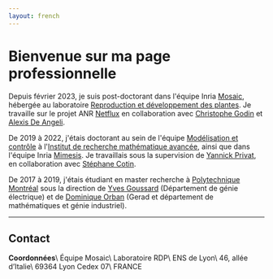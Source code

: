 ```yaml
---
layout: french
---
```


# Bienvenue sur ma page professionnelle

Depuis février 2023, je suis post-doctorant dans l'équipe Inria
[Mosaic][mosaic], hébergée au laboratoire
[Reproduction et développement des plantes][rdp].
Je travaille sur le projet ANR [Netflux][netflux] en collaboration avec
[Christophe Godin][cgodin] et [Alexis De Angeli][adeangeli].

[mosaic]: https://team.inria.fr/mosaic/
[rdp]: http://www.ens-lyon.fr/RDP/
[netflux]: https://anr.fr/Projet-ANR-21-CE13-0039
[cgodin]: https://team.inria.fr/mosaic/welcome/team-members/christophe-godin/
[adeangeli]: https://www1.montpellier.inra.fr/wp-inra/bpmp/recherche/les-equipes/coordination-des-flux-ioniques-et-signalisation-dans-les-cellules-vegetales-influx/

De 2019 à 2022, j'étais doctorant au sein de l'équipe
[Modélisation et contrôle][moco]
à l'[Institut de recherche mathématique avancée][irma],
ainsi que dans l'équipe Inria [Mimesis][mimesis].
Je travaillais sous la supervision de [Yannick Privat][yprivat],
en collaboration avec [Stéphane Cotin][scotin].

[moco]: https://irma.math.unistra.fr/teams/moco.html
[irma]: https://irma.math.unistra.fr/
[mimesis]: https://mimesis.inria.fr
[yprivat]: https://irma.math.unistra.fr/~privat/
[scotin]: https://mimesis.inria.fr/speaker/stephane-cotin/

De 2017 à 2019, j'étais étudiant en master recherche à
[Polytechnique Montréal][polymtl] sous la direction de
[Yves Goussard][ygoussard] (Département de génie électrique)
et de [Dominique Orban][dorban] (Gerad et département de 
mathématiques et génie industriel).

[polymtl]: https://www.polymtl.ca
[ygoussard]: https://www.polymtl.ca/expertises/goussard-yves
[dorban]: https://www.gerad.ca/fr/people/dominique-orban

---

## Contact

**Coordonnées**\\
Équipe Mosaic\\
Laboratoire RDP\\
ENS de Lyon\\
46, allée d’Italie\\
69364 Lyon Cedex 07\\
FRANCE
